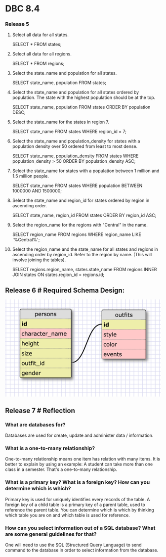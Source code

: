 # DBC 8.4

### Release 5


1) Select all data for all states.

	SELECT * FROM states;

2) Select all data for all regions.

	SELECT * FROM regions;

3) Select the state_name and population for all states.

	SELECT state_name, population FROM states;

4) Select the state_name and population for all states ordered by population.
   The state with the highest population should be at the top.

	SELECT state_name, population FROM states ORDER BY population DESC;

5) Select the state_name for the states in region 7.

	SELECT state_name FROM states WHERE region_id = 7;

6) Select the state_name and population_density for states with a population density
   over 50 ordered from least to most dense.

	SELECT state_name, population_density FROM states WHERE population_density > 50 ORDER BY population_density ASC;

7) Select the state_name for states with a population between 1 million and 1.5 million people.

	SELECT state_name FROM states WHERE population BETWEEN 1000000 AND 1500000;

8) Select the state_name and region_id for states ordered by region in ascending order.

	SELECT state_name, region_id FROM states ORDER BY region_id ASC;

9) Select the region_name for the regions with "Central" in the name.

	SELECT region_name FROM regions WHERE region_name LIKE '%Central%';

10) Select the region_name and the state_name for all states and regions in ascending order by
	region_id. Refer to the region by name. (This will involve joining the tables).

	SELECT regions.region_name, states.state_name FROM regions INNER JOIN states ON states.region_id = regions.id;


## Release 6 # Required Schema Design:

![persons_outfits](../imgs/persons_outfits.png "persons_outfits")



## Release 7 # Reflection


### What are databases for?

Databases are used for create, update and administer data / information.


### What is a one-to-many relationship?

One-to-many relationship means one item has relation with many items. It is better to	explain by using an example: A student can take more than one class in a semester. That's a one-to-many relationship.


### What is a primary key? What is a foreign key? How can you determine which is which?

Primary key is used for uniquely identifies every records of the table. A foreign key of a
child table is a primary key of a parent table, used to reference the parent table. You can
determine which is which by thinking which table you are on and which table is used for 
reference.


### How can you select information out of a SQL database? What are some general guidelines for that?

One will need to use the SQL (Structured Query Language) to send command to the database in 
order to select information from the database.


